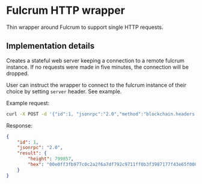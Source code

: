 # Fulcrum HTTP wrapper

Thin wrapper around Fulcrum to support single HTTP requests.

## Implementation details

Creates a stateful web server keeping a connection to a remote fulcrum instance. If no requests were made in five minutes, the connection will be dropped.

User can instruct the wrapper to connect to the fulcrum instance of their choice by setting `server` header. See example.

Example request:

```bash
curl -X POST -d '{"id":1, "jsonrpc":"2.0","method":"blockchain.headers.get_tip", "params": []}' -H "Content-Type: application/json" -H "server: wss://electrum.imaginary.cash:50004" localhost:8000
```

Response:

```json
{
    "id": 1,
    "jsonrpc": "2.0",
    "result": {
        "height": 799857,
        "hex": "00e0ff3fb977c0c2a2f6a7df792c9711ff0b3f3987177f43e65f00010000000000000000cf0cf8ba1e82877535b51f52048975ee6a74958a78c10ab6bc7bc68135cc3a0f9bba9f64624f0218e5f9716e"
    }
}
```
